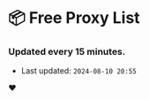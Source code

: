 # :package: Free Proxy List
### Updated every 15 minutes.

- Last updated: `2024-08-10 20:55`

:heart:
